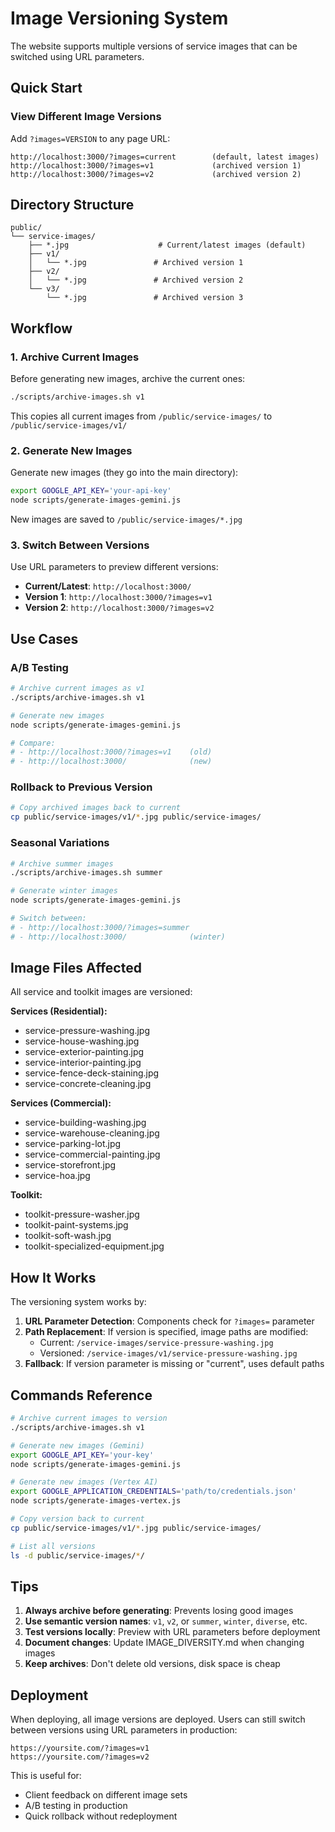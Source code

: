 # Image Versioning System

The website supports multiple versions of service images that can be switched using URL parameters.

## Quick Start

### View Different Image Versions

Add `?images=VERSION` to any page URL:

```
http://localhost:3000/?images=current        (default, latest images)
http://localhost:3000/?images=v1             (archived version 1)
http://localhost:3000/?images=v2             (archived version 2)
```

## Directory Structure

```
public/
└── service-images/
    ├── *.jpg                    # Current/latest images (default)
    ├── v1/
    │   └── *.jpg               # Archived version 1
    ├── v2/
    │   └── *.jpg               # Archived version 2
    └── v3/
        └── *.jpg               # Archived version 3
```

## Workflow

### 1. Archive Current Images

Before generating new images, archive the current ones:

```bash
./scripts/archive-images.sh v1
```

This copies all current images from `/public/service-images/` to `/public/service-images/v1/`

### 2. Generate New Images

Generate new images (they go into the main directory):

```bash
export GOOGLE_API_KEY='your-api-key'
node scripts/generate-images-gemini.js
```

New images are saved to `/public/service-images/*.jpg`

### 3. Switch Between Versions

Use URL parameters to preview different versions:

- **Current/Latest**: `http://localhost:3000/`
- **Version 1**: `http://localhost:3000/?images=v1`
- **Version 2**: `http://localhost:3000/?images=v2`

## Use Cases

### A/B Testing
```bash
# Archive current images as v1
./scripts/archive-images.sh v1

# Generate new images
node scripts/generate-images-gemini.js

# Compare:
# - http://localhost:3000/?images=v1    (old)
# - http://localhost:3000/              (new)
```

### Rollback to Previous Version
```bash
# Copy archived images back to current
cp public/service-images/v1/*.jpg public/service-images/
```

### Seasonal Variations
```bash
# Archive summer images
./scripts/archive-images.sh summer

# Generate winter images
node scripts/generate-images-gemini.js

# Switch between:
# - http://localhost:3000/?images=summer
# - http://localhost:3000/              (winter)
```

## Image Files Affected

All service and toolkit images are versioned:

**Services (Residential):**
- service-pressure-washing.jpg
- service-house-washing.jpg
- service-exterior-painting.jpg
- service-interior-painting.jpg
- service-fence-deck-staining.jpg
- service-concrete-cleaning.jpg

**Services (Commercial):**
- service-building-washing.jpg
- service-warehouse-cleaning.jpg
- service-parking-lot.jpg
- service-commercial-painting.jpg
- service-storefront.jpg
- service-hoa.jpg

**Toolkit:**
- toolkit-pressure-washer.jpg
- toolkit-paint-systems.jpg
- toolkit-soft-wash.jpg
- toolkit-specialized-equipment.jpg

## How It Works

The versioning system works by:

1. **URL Parameter Detection**: Components check for `?images=` parameter
2. **Path Replacement**: If version is specified, image paths are modified:
   - Current: `/service-images/service-pressure-washing.jpg`
   - Versioned: `/service-images/v1/service-pressure-washing.jpg`
3. **Fallback**: If version parameter is missing or "current", uses default paths

## Commands Reference

```bash
# Archive current images to version
./scripts/archive-images.sh v1

# Generate new images (Gemini)
export GOOGLE_API_KEY='your-key'
node scripts/generate-images-gemini.js

# Generate new images (Vertex AI)
export GOOGLE_APPLICATION_CREDENTIALS='path/to/credentials.json'
node scripts/generate-images-vertex.js

# Copy version back to current
cp public/service-images/v1/*.jpg public/service-images/

# List all versions
ls -d public/service-images/*/
```

## Tips

1. **Always archive before generating**: Prevents losing good images
2. **Use semantic version names**: `v1`, `v2`, or `summer`, `winter`, `diverse`, etc.
3. **Test versions locally**: Preview with URL parameters before deployment
4. **Document changes**: Update IMAGE_DIVERSITY.md when changing images
5. **Keep archives**: Don't delete old versions, disk space is cheap

## Deployment

When deploying, all image versions are deployed. Users can still switch between versions using URL parameters in production:

```
https://yoursite.com/?images=v1
https://yoursite.com/?images=v2
```

This is useful for:
- Client feedback on different image sets
- A/B testing in production
- Quick rollback without redeployment


